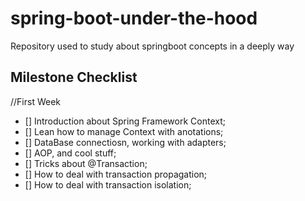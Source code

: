 # spring-boot-under-the-hood
Repository used to study about springboot concepts in a deeply way


## Milestone Checklist

//First Week

- [] Introduction about Spring Framework Context;
- [] Lean how to manage Context with anotations;
- [] DataBase connectiosn, working with adapters;
- [] AOP, and cool stuff;
- [] Tricks about @Transaction;
- [] How to deal with transaction propagation;
- [] How to deal with transaction isolation;
